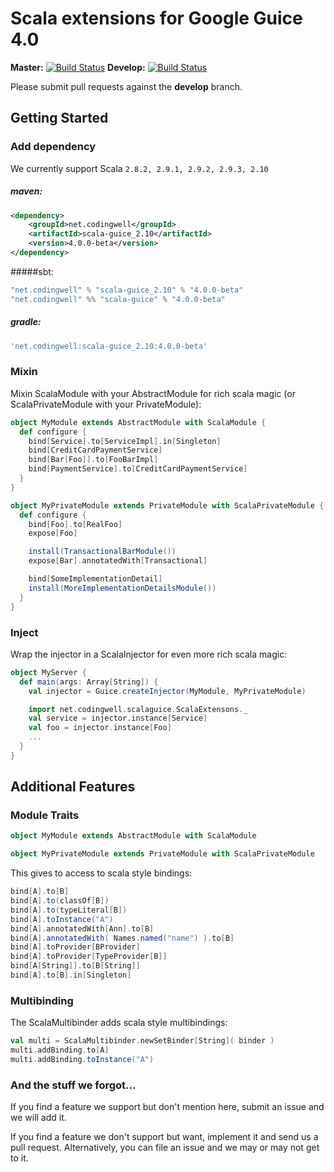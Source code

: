 Scala extensions for Google Guice 4.0
=====================================

**Master:** [![Build Status](https://travis-ci.org/codingwell/scala-guice.png?branch=master)](https://travis-ci.org/codingwell/scala-guice)
**Develop:** [![Build Status](https://travis-ci.org/codingwell/scala-guice.png?branch=develop)](https://travis-ci.org/codingwell/scala-guice)

Please submit pull requests against the **develop** branch.

Getting Started
---------------

### Add dependency
We currently support Scala `2.8.2, 2.9.1, 2.9.2, 2.9.3, 2.10`

##### maven:
```xml
<dependency>
    <groupId>net.codingwell</groupId>
    <artifactId>scala-guice_2.10</artifactId>
    <version>4.0.0-beta</version>
</dependency>
```

#####sbt:
```scala
"net.codingwell" % "scala-guice_2.10" % "4.0.0-beta"
"net.codingwell" %% "scala-guice" % "4.0.0-beta"
```

##### gradle:
```groovy
'net.codingwell:scala-guice_2.10:4.0.0-beta'
```

### Mixin
Mixin ScalaModule with your AbstractModule for rich scala magic (or ScalaPrivateModule with your PrivateModule):
```scala
object MyModule extends AbstractModule with ScalaModule {
  def configure {
    bind[Service].to[ServiceImpl].in[Singleton]
    bind[CreditCardPaymentService]
    bind[Bar[Foo]].to[FooBarImpl]
    bind[PaymentService].to[CreditCardPaymentService]
  }
}

object MyPrivateModule extends PrivateModule with ScalaPrivateModule {
  def configure {
    bind[Foo].to[RealFoo]
    expose[Foo]

    install(TransactionalBarModule())
    expose[Bar].annotatedWith[Transactional]

    bind[SomeImplementationDetail]
    install(MoreImplementationDetailsModule())
  }
}
```

### Inject
Wrap the injector in a ScalaInjector for even more rich scala magic:
```scala
object MyServer {
  def main(args: Array[String]) {
    val injector = Guice.createInjector(MyModule, MyPrivateModule)

    import net.codingwell.scalaguice.ScalaExtensons._
    val service = injector.instance[Service]
    val foo = injector.instance[Foo]
    ...
  }
}
```

Additional Features
-------------------

### Module Traits

```scala
object MyModule extends AbstractModule with ScalaModule
```
```scala
object MyPrivateModule extends PrivateModule with ScalaPrivateModule
```

This gives to access to scala style bindings:

```scala
bind[A].to[B]
bind[A].to(classOf[B])
bind[A].to(typeLiteral[B])
bind[A].toInstance("A")
bind[A].annotatedWith[Ann].to[B]
bind[A].annotatedWith( Names.named("name") ).to[B]
bind[A].toProvider[BProvider]
bind[A].toProvider[TypeProvider[B]]
bind[A[String]].to[B[String]]
bind[A].to[B].in[Singleton]
```

### Multibinding

The ScalaMultibinder adds scala style multibindings:

```scala
val multi = ScalaMultibinder.newSetBinder[String]( binder )
multi.addBinding.to[A]
multi.addBinding.toInstance("A")
```

### And the stuff we forgot...

If you find a feature we support but don't mention here, submit an issue and we will add it.

If you find a feature we don't support but want, implement it and send us a pull request. Alternatively, you can file an issue and we may or may not get to it.
